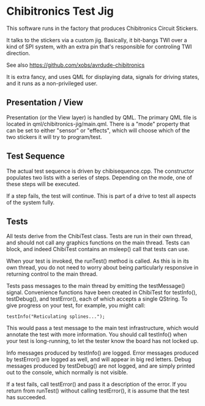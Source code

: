 Chibitronics Test Jig
=====================

This software runs in the factory that produces Chibitronics Circuit Stickers.

It talks to the stickers via a custom jig.  Basically, it bit-bangs TWI over a
kind of SPI system, with an extra pin that's responsible for controling TWI direction.

See also https://github.com/xobs/avrdude-chibitronics

It is extra fancy, and uses QML for displaying data, signals for driving
states, and it runs as a non-privileged user.


Presentation / View
-------------------

Presentation (or the View layer) is handled by QML.  The primary QML file is
located in qml/chibitronics-jig/main.qml.  There is a "mode" property that
can be set to either "sensor" or "effects", which will choose which of the two
stickers it will try to program/test.


Test Sequence
-------------

The actual test sequence is driven by chibisequence.cpp.  The constructor
populates two lists with a series of steps.  Depending on the mode, one of
these steps will be executed.

If a step fails, the test will continue.  This is part of a drive to test
all aspects of the system fully.


Tests
-----

All tests derive from the ChibiTest class.  Tests are run in their own thread,
and should not call any graphics functions on the main thread.  Tests can
block, and indeed ChibiTest contains an msleep() call that tests can use.

When your test is invoked, the runTest() method is called.  As this is in
its own thread, you do not need to worry about being particularly responsive
in returning control to the main thread.

Tests pass messages to the main thread by emitting the testMessage() signal.
Convenience functions have been created in ChibiTest for testInfo(),
testDebug(), and testError(), each of which accepts a single QString.  To give
progress on your test, for example, you might call:

    testInfo("Reticulating splines...");

This would pass a test message to the main test infrastructure, which would
annotate the test with more information.  You should call testInfo() when
your test is long-running, to let the tester know the board has not locked up.

Info messages produced by testInfo() are logged.  Error messages produced by
testError() are logged as well, and will appear in big red letters.  Debug
messages produced by testDebug() are not logged, and are simply printed out
to the console, which normally is not visible.

If a test fails, call testError() and pass it a description of the error.
If you return from runTest() without calling testError(), it is assume that
the test has succeeded.
